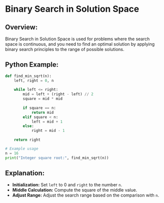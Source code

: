 # **Binary Search in Solution Space**

## **Overview:**

Binary Search in Solution Space is used for problems where the search space is continuous, and you need to find an optimal solution by applying binary search principles to the range of possible solutions.

## **Python Example:**

```python
def find_min_sqrt(n):
    left, right = 0, n
    
    while left <= right:
        mid = left + (right - left) // 2
        square = mid * mid
        
        if square == n:
            return mid
        elif square < n:
            left = mid + 1
        else:
            right = mid - 1
            
    return right

# Example usage
n = 16
print("Integer square root:", find_min_sqrt(n))
```

## **Explanation:**
- **Initialization:** Set `left` to 0 and `right` to the number `n`.
- **Middle Calculation:** Compute the square of the middle value.
- **Adjust Range:** Adjust the search range based on the comparison with `n`.

